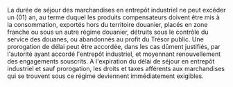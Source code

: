 La durée de séjour des marchandises en entrepôt
industriel ne peut excéder un (01) an, au terme duquel les produits
compensateurs doivent être mis à la consommation, exportés hors du
territoire douanier, placés en zone franche ou sous un autre régime
douanier, détruits sous le contrôle du service des douanes, ou
abandonnés au profit du Trésor public.
Une prorogation de délai peut être accordée, dans les cas dûment
justifiés, par l'autorité ayant accordé l'entrepôt industriel, et
moyennant renouvellement des engagements souscrits.
A l'expiration du délai de séjour en entrepôt industriel et sauf
prorogation, les droits et taxes afférents aux marchandises qui se
trouvent sous ce régime deviennent immédiatement exigibles.